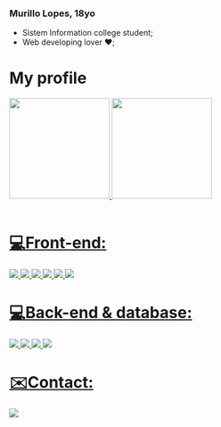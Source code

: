 ### Murillo Lopes, 18yo

- Sistem Information college student;
- Web developing lover ❤️;
<h1>My profile</h1>
<div>
  <a href="https://github.com/MurilloLopes14">
  <img height="180em" src="https://github-readme-stats.vercel.app/api?username=MurilloLopes14&show_icons=true&theme=dark&include_all_commits=true&count_private=true"/>
  <img height="180em" src="https://github-readme-stats.vercel.app/api/top-langs/?username=MurilloLopes14&layout=compact&langs_count=7&theme=dark"/>
</div>
   <div>
    
  </div>
  <br />
  
  <div><h1>💻Front-end:</h1></div>
 <div style="display: inline_block">
  <img src="https://img.shields.io/badge/HTML5-E34F26?style=for-the-badge&logo=html5&logoColor=white" />
  <img src="https://img.shields.io/badge/CSS3-1572B6?style=for-the-badge&logo=css3&logoColor=white" />
  <img src="https://img.shields.io/badge/JavaScript-323330?style=for-the-badge&logo=javascript&logoColor=F7DF1E" />
  <img src="https://img.shields.io/badge/TypeScript-007ACC?style=for-the-badge&logo=typescript&logoColor=white" />
  <img src="https://img.shields.io/badge/React-20232A?style=for-the-badge&logo=react&logoColor=61DAFB" />
  <img src="https://img.shields.io/badge/-sass-e88bb7?style=for-the-badge&logo=sass&logoColor=white" />
</div>
  
<div><h1>💻Back-end & database:</h1></div>
  <div style="display: inline_block">
  <img src="https://img.shields.io/badge/Node.js-339933?style=for-the-badge&logo=nodedotjs&logoColor=white" />
  <img src="https://img.shields.io/badge/MongoDB-4EA94B?style=for-the-badge&logo=mongodb&logoColor=white" />
  <img src="https://img.shields.io/badge/MySQL-005C84?style=for-the-badge&logo=mysql&logoColor=white" />
  <img src="https://img.shields.io/badge/-NestJs-e0234e?style=for-the-badge&logo=nestjs&logoColor=white" />
</div>
  <div><h1>✉️Contact:</h1></div>
  <div style="display: inline_block">
  <a href="https://www.linkedin.com/in/murillo-lopes-b87912228/"> 
    <img src="https://img.shields.io/badge/LinkedIn-0a66c2?style=for-the-badge&logo=linkedin&logoColor=white" /> 
  </a>
</div>
  

